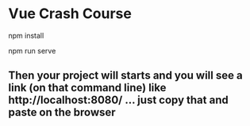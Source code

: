 # Vue Crash Course

npm install

npm run serve

## Then your project will starts and you will see a link (on that command line) like http://localhost:8080/ ... just copy that and paste on the browser
